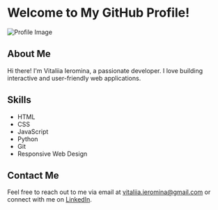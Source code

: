 # Welcome to My GitHub Profile!

![Profile Image](https://drive.google.com/file/d/1a868pLLkDRGYOSTG4AQBPaEmJdYP_tsm/view?usp=sharing)

## About Me
Hi there! I'm Vitaliia Ieromina, a passionate developer. I love building interactive and user-friendly web applications.

## Skills
- HTML
- CSS
- JavaScript
- Python
- Git
- Responsive Web Design

## Contact Me
Feel free to reach out to me via email at [vitaliia.ieromina@gmail.com](mailto:vitaliia.ieromina@gmail.com) or connect with me on [LinkedIn](https://www.linkedin.com/in/vitaliia-ieromina-23a55682/).




